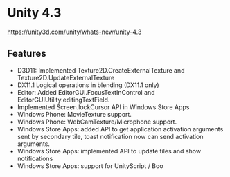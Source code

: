 # Unity 4.3

https://unity3d.com/unity/whats-new/unity-4.3

## Features



*   D3D11: Implemented Texture2D.CreateExternalTexture and Texture2D.UpdateExternalTexture
*   DX11.1 Logical operations in blending (DX11.1 only)
*   Editor: Added EditorGUI.FocusTextInControl and EditorGUIUtility.editingTextField.
*   Implemented Screen.lockCursor API in Windows Store Apps
*   Windows Phone: MovieTexture support.
*   Windows Phone: WebCamTexture/Microphone support.
*   Windows Store Apps: added API to get application activation arguments sent by secondary tile, toast notification now can send activation arguments.
*   Windows Store Apps: implemented API to update tiles and show notifications
*   Windows Store Apps: support for UnityScript / Boo